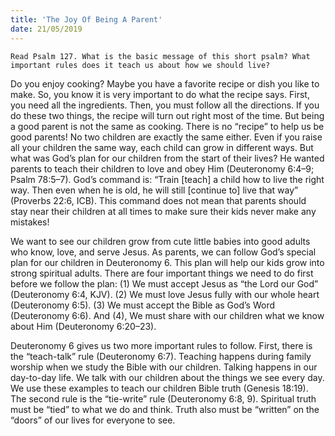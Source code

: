 ```yaml
---
title: 'The Joy Of Being A Parent'
date: 21/05/2019
---
```


`Read Psalm 127. What is the basic message of this short psalm? What important rules does it teach us about how we should live?`

Do you enjoy cooking? Maybe you have a favorite recipe or dish you like to make. So, you know it is very important to do what the recipe says. First, you need all the ingredients. Then, you must follow all the directions. If you do these two things, the recipe will turn out right most of the time. But being a good parent is not the same as cooking. There is no “recipe” to help us be good parents! No two children are exactly the same either. Even if you raise all your children the same way, each child can grow in different ways. But what was God’s plan for our children from the start of their lives? He wanted parents to teach their children to love and obey Him (Deuteronomy 6:4–9; Psalm 78:5–7). God’s command is: “Train [teach] a child how to live the right way. Then even when he is old, he will still [continue to] live that way” (Proverbs 22:6, ICB). This command does not mean that parents should stay near their children at all times to make sure their kids never make any mistakes!

We want to see our children grow from cute little babies into good adults who know, love, and serve Jesus. As parents, we can follow God’s special plan for our children in Deuteronomy 6. This plan will help our kids grow into strong spiritual adults. There are four important things we need to do first before we follow the plan: (1) We must accept Jesus as “the Lord our God” (Deuteronomy 6:4, KJV). (2) We must love Jesus fully with our whole heart (Deuteronomy 6:5). (3) We must accept the Bible as God’s Word (Deuteronomy 6:6). And (4), We must share with our children what we know about Him (Deuteronomy 6:20–23).

Deuteronomy 6 gives us two more important rules to follow. First, there is the “teach-talk” rule (Deuteronomy 6:7). Teaching happens during family worship when we study the Bible with our children. Talking happens in our day-to-day life. We talk with our children about the things we see every day. We use these examples to teach our children Bible truth (Genesis 18:19). The second rule is the “tie-write” rule (Deuteronomy 6:8, 9). Spiritual truth must be “tied” to what we do and think. Truth also must be “written” on the “doors” of our lives for everyone to see. 